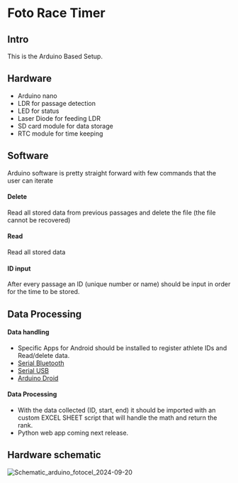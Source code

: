 # Foto Race Timer
## Intro
This is the Arduino Based Setup.
## Hardware
* Arduino nano
* LDR for passage detection
* LED for status
* Laser Diode for feeding LDR
* SD card module for data storage
* RTC module for time keeping
## Software
Arduino software is pretty straight forward with few commands that the user can iterate
#### Delete
Read all stored data from previous passages and delete the file (the file cannot be recovered)
#### Read
Read all stored data
#### ID input
After every passage an ID (unique number or name) should be input in order for the time to be stored.
## Data Processing
#### Data handling 
* Specific Apps for Android should be installed to register athlete IDs and Read/delete data.
* [Serial Bluetooth](https://play.google.com/store/apps/details?id=de.kai_morich.serial_bluetooth_terminal)
* [Serial USB](https://play.google.com/store/apps/details?id=de.kai_morich.serial_usb_terminal)
* [Arduino Droid](https://play.google.com/store/apps/details?id=name.antonsmirnov.android.arduinodroid2)
#### Data Processing
* With the data collected (ID, start, end) it should be imported with an custom EXCEL SHEET script that will handle the math and return the rank. 
* Python web app coming next release.
## Hardware schematic
![Schematic_arduino_fotocel_2024-09-20](https://github.com/user-attachments/assets/6f1753b8-dcc6-45f1-bae9-e66507c99d4a)
